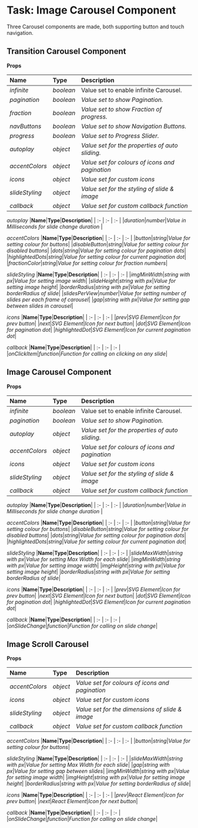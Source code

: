 # Task: Image Carousel Component

Three Carousel components are made, both supporting button and touch navigation.

## Transition Carousel Component

**Props**

|**Name**|**Type**|**Description**|
| :- | :- | :- |
|*infinite*|*boolean*|Value set to enable infinite Carousel.|
|*pagination*|*boolean*|*Value set to show Pagination.*|
|*fraction*|*boolean*|*Value set to show Fraction of progress.*|
|*navButtons*|*boolean*|*Value set to show Navigation Buttons.*|
|*progress*|*boolean*|*Value set to Progress Slider.*|
|*autoplay*|*object*|*Value set for the properties of auto sliding.*|
|*accentColors*|*object*|*Value set for colours of icons and pagination*|
|*icons*|*object*|*Value set for custom icons*|
|*slideStyling*|*object*|*Value set for the styling of slide & image*|
|*callback*|*object*|*Value set for custom callback function*|

*autoplay*
|**Name**|**Type**|**Description**|
| :- | :- | :- |
|*duration*|*number*|*Value in Milliseconds for slide change duration* |

*accentColors*
|**Name**|**Type**|**Description**|
| :- | :- | :- |
|*button*|*string*|*Value for setting colour for buttons*|
|*disableButton*|*string*|*Value for setting colour for disabled buttons*|
|*dots*|*string*|*Value for setting colour for pagination dots*|
|*highlightedDots*|*string*|*Value for setting colour for current pagination dot*|
|*fractionColor*|*string*|*Value for setting colour for fraction numbers*|

*slideStyling*
|**Name**|**Type**|**Description**|
| :- | :- | :- |
|*imgMinWidth*|*string with px*|*Value for setting image width*|
|*slideHeight*|*string with px*|*Value for setting image height*|
|*borderRadius*|*string with px*|*Value for setting borderRadius of slide*|
|*slidesPerView*|*number*|*Value for setting number of slides per each frame of carousel*|
|*gap*|*string with px*|*Value for setting gap between slides in carousel*|

*icons*
|**Name**|**Type**|**Description**|
| :- | :- | :- |
|*prev*|*SVG Element*|*Icon for prev button*|
|*next*|*SVG Element*|*Icon for next button*|
|*dot*|*SVG Element*|*Icon for pagination dot*|
|*highlightedDot*|*SVG Element*|*Icon for current pagination dot*|

*callback*
|**Name**|**Type**|**Description**|
| :- | :- | :- |
|*onClickItem*|*function*|*Function for calling on clicking on any slide*|

## Image Carousel Component

**Props**

|**Name**|**Type**|**Description**|
| :- | :- | :- |
|*infinite*|*boolean*|Value set to enable infinite Carousel.|
|*pagination*|*boolean*|*Value set to show Pagination.*|
|*autoplay*|*object*|*Value set for the properties of auto sliding.*|
|*accentColors*|*object*|*Value set for colours of icons and pagination*|
|*icons*|*object*|*Value set for custom icons*|
|*slideStyling*|*object*|*Value set for the styling of slide & image*|
|*callback*|*object*|*Value set for custom callback function*|

*autoplay*
|**Name**|**Type**|**Description**|
| :- | :- | :- |
|*duration*|*number*|*Value in Milliseconds for slide change duration* |

*accentColors*
|**Name**|**Type**|**Description**|
| :- | :- | :- |
|*button*|*string*|*Value for setting colour for buttons*|
|*disableButton*|*string*|*Value for setting colour for disabled buttons*|
|*dots*|*string*|*Value for setting colour for pagination dots*|
|*highlightedDots*|*string*|*Value for setting colour for current pagination dot*|

*slideStyling*
|**Name**|**Type**|**Description**|
| :- | :- | :- |
|*slideMaxWidth*|*string with px*|*Value for setting Max Width for each slide*|
|*imgMinWidth*|*string with px*|*Value for setting image width*|
|*imgHeight*|*string with px*|*Value for setting image height*|
|*borderRadius*|*string with px*|*Value for setting borderRadius of slide*|



*icons*
|**Name**|**Type**|**Description**|
| :- | :- | :- |
|*prev*|*SVG Element*|*Icon for prev button*|
|*next*|*SVG Element*|*Icon for next button*|
|*dot*|*SVG Element*|*Icon for pagination dot*|
|*highlightedDot*|*SVG Element*|*Icon for current pagination dot*|

*callback*
|**Name**|**Type**|**Description**|
| :- | :- | :- |
|*onSlideChange*|*function*|*Function for calling on slide change*|

## Image Scroll Carousel

**Props**

|**Name**|**Type**|**Description**|
| :- | :- | :- |
|*accentColors*|*object*|*Value set for colours of icons and pagination*|
|*icons*|*object*|*Value set for custom icons*|
|*slideStyling*|*object*|*Value set for the dimensions of slide & image*|
|*callback*|*object*|*Value set for custom callback function*|

*accentColors*
|**Name**|**Type**|**Description**|
| :- | :- | :- |
|*button*|*string*|*Value for setting colour for buttons*|

*slideStyling*
|**Name**|**Type**|**Description**|
| :- | :- | :- |
|*slideMaxWidth*|*string with px*|*Value for setting Max Width for each slide*|
|*gap*|*string with px*|*Value for setting gap between slides*|
|*imgMinWidth*|*string with px*|*Value for setting image width*|
|*imgHeight*|*string with px*|*Value for setting image height*|
|*borderRadius*|*string with px*|*Value for setting borderRadius of slide*|

*icons*
|**Name**|**Type**|**Description**|
| :- | :- | :- |
|*prev*|*React Element*|*Icon for prev button*|
|*next*|*React Element*|*Icon for next button*|

*callback*
|**Name**|**Type**|**Description**|
| :- | :- | :- |
|*onSlideChange*|*function*|*Function for calling on slide change*|
